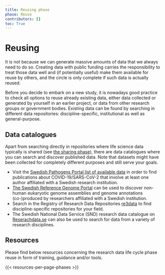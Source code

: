 ```yaml
---
title: Reusing phase
phase: Reuse
contributors: []
toc: True
---
```


# Reusing
It is not because we can generate massive amounts of data that we always need to do so. Creating data with public funding carries the responsibility to treat those data well and (if potentially useful) make them available for reuse by others, and the circle is only complete if such data is actually reused.

Before you decide to embark on a new study, it is nowadays good practice to check all options to reuse already existing data, either data collected or generated by yourself in an earlier project, or data from other research groups or government bodies. Existing data can be found by searching in different data repositories: discipline-specific, institutional as well as general-purpose. 

## Data catalogues
Apart from searching directly in repositories where life science data typically is shared (see [the sharing phase](/data-life-cycle/share/#recommended-discipline-specific-repositories)), there are data catalogues where you can search and discover published data. Note that datasets might have been collected for completely different purposes and still serve your goals.

* Visit the [Swedish Pathogens Portal list of available data](https://pathogens.se/datasets/all/) in order to find publications about COVID-19/SARS-CoV-2 that involve at least one author affiliated with a Swedish research institution.
* [The Swedish Reference Genome Portal](https://genomes.scilifelab.se) can be used to discover non-human eukaryotic genome assemblies and genome annotations (co-)produced by researchers affiliated with a Swedish institution. 
* Search in the Registry of Research Data Repositories [re3data](https://www.re3data.org) to find discipline-specific repositories for your field. 
* The Swedish National Data Service (SND) research data catalogue on [Reserachdata.se](https://researchdata.se/en/catalogue) can also be used to search for data from a variety of research disciplines. 

## Resources
Please find below resources concerning the research data life cycle phase reuse in form of training, guidance and/or tools.

{{< resources-per-page-phases >}}

